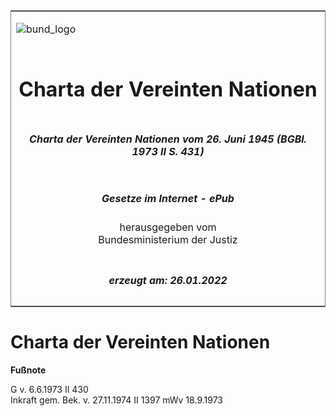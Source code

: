 <span id="DECKBLATT.html"></span>

<table border="0" frame="border" width="100%">

<tr valign="top">

<td align="left">

![bund\_logo](BfJ_2021_Web_de_de.gif)

</td>

<td align="right">

 

</td>

</tr>

<tr align="center" valign="middle">

<td colspan="2">

# Charta der Vereinten Nationen

</td>

</tr>

<tr align="center" valign="middle">

<td colspan="2">

##### Charta der Vereinten Nationen vom 26. Juni 1945 (BGBl. 1973 II S. 431)

</td>

</tr>

<tr align="center" valign="middle">

<td colspan="2">

  
  

##### Gesetze im Internet - ePub  
  
herausgegeben vom  
Bundesministerium der Justiz

</td>

</tr>

<tr align="center" valign="bottom">

<td colspan="2">

  
  

##### erzeugt am: 26.01.2022

</td>

</tr>

</table>

<span id="BJNR204310973.html"></span>

# Charta der Vereinten Nationen

<div>

  
**Fußnote**

<div class="jnhtml">

<div>

<div class="jurAbsatz">

G v. 6.6.1973 II 430  
Inkraft gem. Bek. v. 27.11.1974 II 1397 mWv 18.9.1973

</div>

</div>

</div>

</div>
